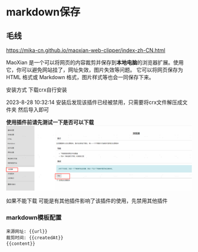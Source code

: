 # markdown保存
## 毛线
https://mika-cn.github.io/maoxian-web-clipper/index-zh-CN.html

MaoXian 是一个可以将网页的内容裁剪并保存到**本地电脑**的浏览器扩展。使用它，你可以避免网站挂了，网址失效，图片失效等问题。 它可以将网页保存为 HTML 格式或 Markdown 格式，图片样式等也会一同保存下来。

安装方式 下载crx自行安装

2023-8-28 10:32:14
安装后发现该插件已经被禁用，只需要将crx文件解压成文件夹 然后导入即可

**使用插件前请先测试一下是否可以下载**
![](assets/测试.png)

如果不能下载 可能是有其他插件影响了该插件的使用，先禁用其他插件
### markdown模板配置
```
来源网址: {{url}}
裁剪时间: {{createdAt}}
{{content}}
```


